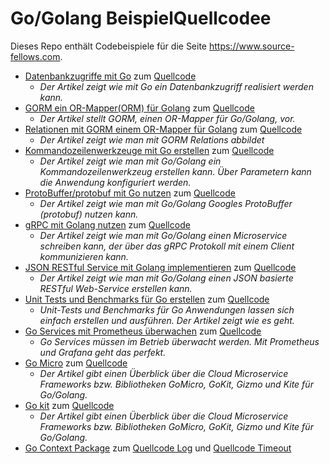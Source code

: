 # Go/Golang BeispielQuellcodee

Dieses Repo enthält Codebeispiele für die Seite https://www.source-fellows.com.

* [Datenbankzugriffe mit Go](https://www.source-fellows.com/artikel/golang-datenbankzugriffe-sql/) zum [Quellcode](./db)
  * *Der Artikel zeigt wie mit Go ein Datenbankzugriff realisiert werden kann.*
* [GORM ein OR-Mapper(ORM) für Golang](https://www.source-fellows.com/artikel/go-datenbank-orm/) zum [Quellcode](./gorm)
  * *Der Artikel stellt GORM, einen OR-Mapper für Go/Golang, vor.*
* [Relationen mit GORM einem OR-Mapper für Golang](https://www.source-fellows.com/artikel/go-datenbank-orm-association/) zum [Quellcode](./gorm-rel)
  * *Der Artikel zeigt wie man mit GORM Relations abbildet*
* [Kommandozeilenwerkzeuge mit Go erstellen](https://www.source-fellows.com/artikel/go-commandline/) zum [Quellcode](./cmd)
  * *Der Artikel zeigt wie man mit Go/Golang ein Kommandozeilenwerkzeug erstellen kann. Über Parametern kann die Anwendung konfiguriert werden.*
* [ProtoBuffer/protobuf mit Go nutzen](https://www.source-fellows.com/artikel/protobuffer-mit-golang)  zum [Quellcode](./protobuffer)
  * *Der Artikel zeigt wie man mit Go/Golang Googles ProtoBuffer (protobuf) nutzen kann.*
* [gRPC mit Golang nutzen](https://www.source-fellows.com/artikel/grpc-mit-golang) zum [Quellcode](./grpc)
  * *Der Artikel zeigt wie man mit Go/Golang einen Microservice schreiben kann, der über das gRPC Protokoll mit einem Client kommunizieren kann.*
* [JSON RESTful Service mit Golang implementieren](https://www.source-fellows.com/json-rest-service-mit-golang/) zum [Quellcode](./jsonrest)
  * *Der Artikel zeigt wie man mit Go/Golang einen JSON basierte RESTful Web-Service erstellen kann.*
* [Unit Tests und Benchmarks für Go erstellen](https://www.source-fellows.com/unit-tests-und-benchmarks-mit-go/) zum [Quellcode](./testing)
  * *Unit-Tests und Benchmarks für Go Anwendungen lassen sich einfach erstellen und ausführen. Der Artikel zeigt wie es geht.*
* [Go Services mit Prometheus überwachen](https://www.source-fellows.com/go-service-mit-prometheus-ueberwachen/) zum [Quellcode](./prometheus)
  * *Go Services müssen im Betrieb überwacht werden. Mit Prometheus und Grafana geht das perfekt.*
* [Go Micro](https://www.source-fellows.com/go-cloud-microservice/#go-micro) zum [Quellcode](./go-micro)
  * *Der Artikel gibt einen Überblick über die Cloud Microservice Frameworks bzw. Bibliotheken  GoMicro, GoKit, Gizmo und Kite für Go/Golang.*
* [Go kit](https://www.source-fellows.com/go-cloud-microservice/#go-kit) zum [Quellcode](./go-kit)
  * *Der Artikel gibt einen Überblick über die Cloud Microservice Frameworks bzw. Bibliotheken  GoMicro, GoKit, Gizmo und Kite für Go/Golang.*
* [Go Context Package](https://www.source-fellows.com/go-context-package/) zum [Quellcode Log](./context-log) und [Quellcode Timeout](./context-timeout)
